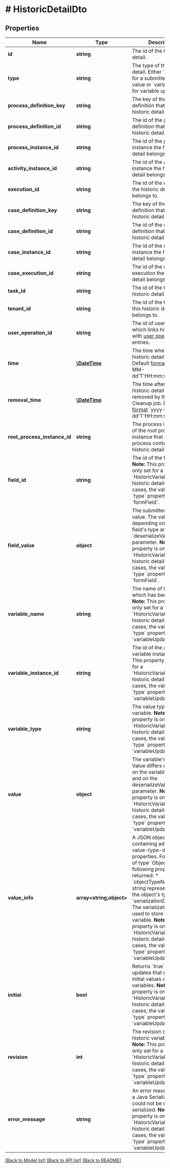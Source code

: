 # # HistoricDetailDto

## Properties

Name | Type | Description | Notes
------------ | ------------- | ------------- | -------------
**id** | **string** | The id of the historic detail. | [optional]
**type** | **string** | The type of the historic detail. Either &#x60;formField&#x60; for a submitted form field value or &#x60;variableUpdate&#x60; for variable updates. | [optional]
**process_definition_key** | **string** | The key of the process definition that this historic detail belongs to. | [optional]
**process_definition_id** | **string** | The id of the process definition that this historic detail belongs to. | [optional]
**process_instance_id** | **string** | The id of the process instance the historic detail belongs to. | [optional]
**activity_instance_id** | **string** | The id of the activity instance the historic detail belongs to. | [optional]
**execution_id** | **string** | The id of the execution the historic detail belongs to. | [optional]
**case_definition_key** | **string** | The key of the case definition that this historic detail belongs to. | [optional]
**case_definition_id** | **string** | The id of the case definition that this historic detail belongs to. | [optional]
**case_instance_id** | **string** | The id of the case instance the historic detail belongs to. | [optional]
**case_execution_id** | **string** | The id of the case execution the historic detail belongs to. | [optional]
**task_id** | **string** | The id of the task the historic detail belongs to. | [optional]
**tenant_id** | **string** | The id of the tenant that this historic detail belongs to. | [optional]
**user_operation_id** | **string** | The id of user operation which links historic detail with [user operation log](https://docs.camunda.org/manual/latest/reference/rest/history/user-operation-log/) entries. | [optional]
**time** | [**\DateTime**](\DateTime.md) | The time when this historic detail occurred. Default [format](https://docs.camunda.org/manual/latest/reference/rest/overview/date-format/) &#x60;yyyy-MM-dd&#39;T&#39;HH:mm:ss.SSSZ&#x60;. | [optional]
**removal_time** | [**\DateTime**](\DateTime.md) | The time after which the historic detail should be removed by the History Cleanup job. Default [format](https://docs.camunda.org/manual/latest/reference/rest/overview/date-format/) &#x60;yyyy-MM-dd&#39;T&#39;HH:mm:ss.SSSZ&#x60;. | [optional]
**root_process_instance_id** | **string** | The process instance id of the root process instance that initiated the process containing this historic detail. | [optional]
**field_id** | **string** | The id of the form field.  **Note:** This property is only set for a &#x60;HistoricVariableUpdate&#x60; historic details. In these cases, the value of the &#x60;type&#x60; property is &#x60;formField&#x60;. | [optional]
**field_value** | **object** | The submitted form field value. The value differs depending on the form field&#39;s type and on the &#x60;deserializeValue&#x60; parameter.  **Note:** This property is only set for a &#x60;HistoricVariableUpdate&#x60; historic details. In these cases, the value of the &#x60;type&#x60; property is &#x60;formField&#x60;. | [optional]
**variable_name** | **string** | The name of the variable which has been updated.  **Note:** This property is only set for a &#x60;HistoricVariableUpdate&#x60; historic details. In these cases, the value of the &#x60;type&#x60; property is &#x60;variableUpdate&#x60;. | [optional]
**variable_instance_id** | **string** | The id of the associated variable instance.  **Note:** This property is only set for a &#x60;HistoricVariableUpdate&#x60; historic details. In these cases, the value of the &#x60;type&#x60; property is &#x60;variableUpdate&#x60;. | [optional]
**variable_type** | **string** | The value type of the variable.  **Note:** This property is only set for a &#x60;HistoricVariableUpdate&#x60; historic details. In these cases, the value of the &#x60;type&#x60; property is &#x60;variableUpdate&#x60;. | [optional]
**value** | **object** | The variable&#39;s value. Value differs depending on the variable&#39;s type and on the deserializeValues parameter.  **Note:** This property is only set for a &#x60;HistoricVariableUpdate&#x60; historic details. In these cases, the value of the &#x60;type&#x60; property is &#x60;variableUpdate&#x60;. | [optional]
**value_info** | **array<string,object>** | A JSON object containing additional, value-type-dependent properties. For variables of type &#x60;Object&#x60;, the following properties are returned:  * &#x60;objectTypeName&#x60;: A string representation of the object&#39;s type name. * &#x60;serializationDataFormat&#x60;: The serialization format used to store the variable.  **Note:** This property is only set for a &#x60;HistoricVariableUpdate&#x60; historic details. In these cases, the value of the &#x60;type&#x60; property is &#x60;variableUpdate&#x60;. | [optional]
**initial** | **bool** | Returns &#x60;true&#x60; for variable updates that contains the initial values of the variables.  **Note:** This property is only set for a &#x60;HistoricVariableUpdate&#x60; historic details. In these cases, the value of the &#x60;type&#x60; property is &#x60;variableUpdate&#x60;. | [optional]
**revision** | **int** | The revision of the historic variable update.  **Note:** This property is only set for a &#x60;HistoricVariableUpdate&#x60; historic details. In these cases, the value of the &#x60;type&#x60; property is &#x60;variableUpdate&#x60;. | [optional]
**error_message** | **string** | An error message in case a Java Serialized Object could not be de-serialized.  **Note:** This property is only set for a &#x60;HistoricVariableUpdate&#x60; historic details. In these cases, the value of the &#x60;type&#x60; property is &#x60;variableUpdate&#x60;. | [optional]

[[Back to Model list]](../../README.md#models) [[Back to API list]](../../README.md#endpoints) [[Back to README]](../../README.md)
